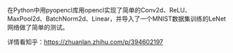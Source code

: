 在Python中用pyopencl库用opencl实现了简单的Conv2d、ReLU、MaxPool2d、BatchNorm2d、Linear，并导入了一个MNIST数据集训练的LeNet网络做了简单的测试。

详情看知乎：https://zhuanlan.zhihu.com/p/394602197